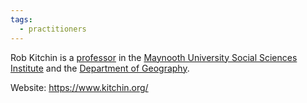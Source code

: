 ```yaml
---
tags:
  - practitioners
---
```

Rob Kitchin is a [professor](https://www.maynoothuniversity.ie/people/rob-kitchin) in the [Maynooth University Social Sciences Institute](https://www.maynoothuniversity.ie/social-sciences-institute) and the [Department of Geography](https://www.maynoothuniversity.ie/geography).

Website: https://www.kitchin.org/